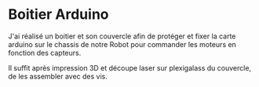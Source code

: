 # Boitier Arduino

J'ai réalisé un boitier et son couvercle afin de protéger et fixer la carte arduino sur le chassis de notre Robot pour commander les moteurs en fonction des capteurs.

Il suffit après impression 3D et découpe laser sur plexigalass du couvercle, de les assembler avec des vis.